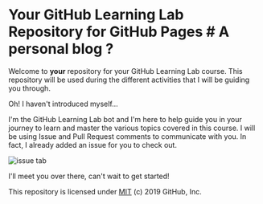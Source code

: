# Your GitHub Learning Lab Repository for GitHub Pages	# A personal blog ?

Welcome to **your** repository for your GitHub Learning Lab course. This repository will be used during the different activities that I will be guiding you through. 	

Oh! I haven't introduced myself...	

I'm the GitHub Learning Lab bot and I'm here to help guide you in your journey to learn and master the various topics covered in this course. I will be using Issue and Pull Request comments to communicate with you. In fact, I already added an issue for you to check out.	

![issue tab](https://lab.github.com/public/images/issue_tab.png)	

I'll meet you over there, can't wait to get started!	

This repository is licensed under [MIT](../LICENSE) (c) 2019 GitHub, Inc.
